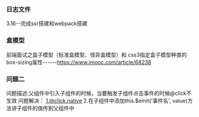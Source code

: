 ### 日志文件
3.16--完成ssr搭建和webpack搭建
### 盒模型
前端面试之盒子模型（标准盒模型、怪异盒模型）和 css3指定盒子模型种类的box-sizing属性------https://www.imooc.com/article/68238

### 问题二
问题描述:父组件中引入子组件的时候，当要触发子组件点击事件的时候@click不生效
问题解决：
1.@click.native
2.在子组件中添加this.$emit('事件名', value)方法讲子组件的值传到父组件中